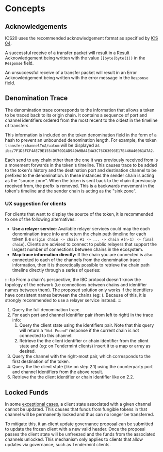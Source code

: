 <!--
order: 1
-->

# Concepts

## Acknowledgements

ICS20 uses the recommended acknowledgement format as specified by [ICS 04](https://github.com/cosmos/ics/tree/master/spec/ics-004-channel-and-packet-semantics#acknowledgement-envelope).

A successful receive of a transfer packet will result in a Result Acknowledgement being written
with the value `[]byte(byte(1))` in the `Response` field.

An unsuccessful receive of a transfer packet will result in an Error Acknowledgement being written
with the error message in the `Response` field.

## Denomination Trace

The denomination trace corresponds to the information that allows a token to be traced back to its
origin chain. It contains a sequence of port and channel identifiers ordered from the most recent to
the oldest in the timeline of transfers.

This information is included on the token denomination field in the form of a hash to prevent an unbounded denomination length. For example, the token `transfer/channelToA/uatom` will be displayed as
`ibc/7F1D3FCF4AE79E1554D670D1AD949A9BA4E4A3C76C63093E17E446A46061A7A2`.

Each send to any chain other than the one it was previously received from is a movement forwards in
the token's timeline. This causes trace to be added to the token's history and the destination port
and destination channel to be prefixed to the denomination. In these instances the sender chain is
acting as the "source zone". When the token is sent back to the chain it previously received from, the
prefix is removed. This is a backwards movement in the token's timeline and the sender chain is
acting as the "sink zone".

### UX suggestion for clients

For clients that want to display the source of the token, it is recommended to one of the following alternatives:

- **Use a relayer service**: Available relayer services could map the each denomination trace info
  and return the chain path timeline for each token (i.e `origin chain -> chain #1 -> ... -> chain
  #(n-1) -> final chain`). Clients are advised to connect to public relayers that support the
  largest number of connections between chains in the ecosystem.
- **Map trace information directly:** If the chain you are connected is also connected to each of
  the channels from the denomination trace information, then it is theoretically possible to
  retrieve the chain path timeline directly through a series of queries:

::: tip
 From a chain's perspective, the IBC protocol doesn't know the topology of the network (i.e
 connections between chains and identifier names between them). The proposed solution only works if
 the identifiers have consistent names between the chains (eg: ). Because of this, it is strongly recommended to use
 a relayer service instead.
:::

1. Query the full denomination trace.
1. For each port and channel identifier pair (from left to right) in the trace info:
    1. Query the client state using the identifiers pair. Note that this query will return a `"Not
       Found"` response if the current chain is not connected to this channel.
    1. Retrieve the the client identifier or chain identifier from the client state and (eg: on
       Tendermint clients) insert it to a map or array as desired.
1. Query the channel with the right-most pair, which corresponds to the first destination of the
   token.
1. Query the the client state (like on step 2.1) using the counterparty port and channel identifiers
   from the above result.
1. Retrieve the the client identifier or chain identifier like on 2.2.

## Locked Funds

In some [exceptional cases](./../../../../../docs/architecture/adr-026-ibc-client-recovery-mechanisms.md#exceptional-cases), a client state associated with a given channel cannot be updated. This causes that funds from fungible tokens in that channel will be permanently locked and thus can no longer be transferred.

To mitigate this, it an client update governance proposal can be submitted to update the frozen client with a new valid header. Once the proposal passes the client state will be unfreezed and the funds from the associated channels unlocked. This mechanism only applies to clients that allow updates via governance, such as Tendermint clients.
